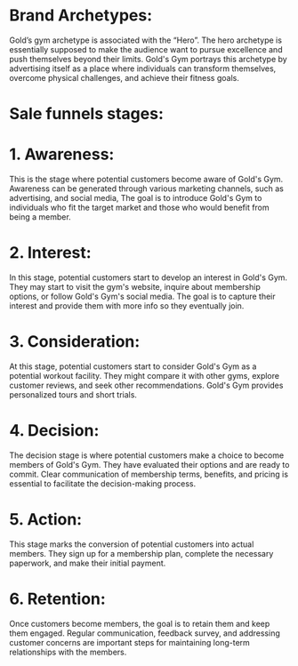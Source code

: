 # Brand Archetypes:  
Gold’s gym archetype is associated with the “Hero”. The hero archetype is essentially supposed to make the audience want to pursue excellence and push themselves beyond their limits. Gold's Gym portrays this archetype by advertising itself as a place where individuals can transform themselves, overcome physical challenges, and achieve their fitness goals.
# Sale funnels stages:
# 1. Awareness: 
This is the stage where potential customers become aware of Gold's Gym. Awareness can be generated through various marketing channels, such as advertising, and social media, The goal is to introduce Gold's Gym to individuals who fit the target market and those who would benefit from being a member.

# 2. Interest:
In this stage, potential customers start to develop an interest in Gold's Gym. They may start to visit the gym's website, inquire about membership options, or follow Gold's Gym's social media. The goal is to capture their interest and provide them with more info so they eventually join.

# 3. Consideration: 
At this stage, potential customers start to consider Gold's Gym as a potential workout facility. They might compare it with other gyms, explore customer reviews, and seek other recommendations. Gold's Gym provides personalized tours and short trials.

# 4. Decision:
The decision stage is where potential customers make a choice to become members of Gold's Gym. They have evaluated their options and are ready to commit. Clear communication of membership terms, benefits, and pricing is essential to facilitate the decision-making process.

# 5. Action:
This stage marks the conversion of potential customers into actual members. They sign up for a membership plan, complete the necessary paperwork, and make their initial payment. 

# 6. Retention:
Once customers become members, the goal is to retain them and keep them engaged. Regular communication, feedback survey, and addressing customer concerns are important steps for maintaining long-term relationships with the members.


